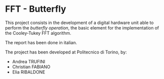 # FFT - Butterfly

This project consists in the development of a digital hardware unit able to perform the *butterfly operation*, the basic element for the implementation of the Cooley-Tukey FFT algorithm.

The report has been done in italian.

The project has been developed at Politecnico di Torino, by:
 - Andrea TRUFINI
 - Christian FABIANO
 - Elia RIBALDONE

